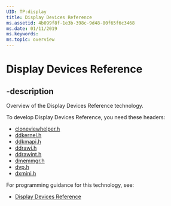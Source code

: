 ```yaml
---
UID: TP:display
title: Display Devices Reference
ms.assetid: 4b099f8f-1e3b-398c-9d48-80f65f6c3468
ms.date: 01/11/2019
ms.keywords: 
ms.topic: overview
---
```


# Display Devices Reference

## -description

Overview of the Display Devices Reference technology.

To develop Display Devices Reference, you need these headers:

 * [cloneviewhelper.h](../cloneviewhelper/index.md)
 * [ddkernel.h](../ddkernel/index.md)
 * [ddkmapi.h](../ddkmapi/index.md)
 * [ddrawi.h](../ddrawi/index.md)
 * [ddrawint.h](../ddrawint/index.md)
 * [dmemmgr.h](../dmemmgr/index.md)
 * [dvp.h](../dvp/index.md)
 * [dxmini.h](../dxmini/index.md)

For programming guidance for this technology, see:
* [Display Devices Reference](/windows-hardware/drivers/display/)
